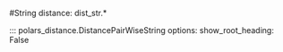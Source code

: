 #String distance: dist_str.*

::: polars_distance.DistancePairWiseString
    options:
        show_root_heading: False